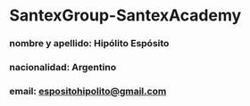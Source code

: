 # SantexGroup-SantexAcademy

### nombre y apellido: Hipólito Espósito
### nacionalidad: Argentino
### email: espositohipolito@gmail.com
